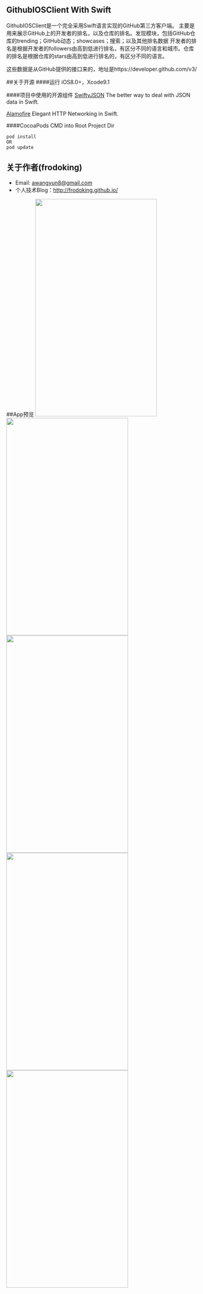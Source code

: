 ## GithubIOSClient With Swift

GithubIOSClient是一个完全采用Swift语言实现的GitHub第三方客户端。 主要是用来展示GitHub上的开发者的排名，以及仓库的排名。发现模块，包括GitHub仓库的trending；GitHub动态；showcases；搜索；以及其他排名数据
开发者的排名是根据开发者的followers由高到低进行排名，有区分不同的语言和城市。仓库的排名是根据仓库的stars由高到低进行排名的，有区分不同的语言。

这些数据是从GitHub提供的接口来的，地址是https://developer.github.com/v3/
 
##关于开源
####运行
iOS8.0+，Xcode9.1 

####项目中使用的开源组件
[SwiftyJSON](https://github.com/SwiftyJSON/SwiftyJSON.git)
The better way to deal with JSON data in Swift.

[Alamofire](https://github.com/coderyi/YiRefresh)
Elegant HTTP Networking in Swift.  

####CocoaPods
CMD into Root Project Dir
```
pod install
OR
pod update
```

## 关于作者(frodoking)
* Email: awangyun8@gmail.com
* 个人技术Blog：http://frodoking.github.io/

##App预览
<img  src="https://raw.githubusercontent.com/coderyi/Monkey/master/Documents/images/6p-1.png" width="320" height="570">
<img  src="https://raw.githubusercontent.com/coderyi/Monkey/master/Documents/images/6p-2.png" width="320" height="570"> 
<img  src="https://raw.githubusercontent.com/coderyi/Monkey/master/Documents/images/6p-3.png" width="320" height="570"> 
<img  src="https://raw.githubusercontent.com/coderyi/Monkey/master/Documents/images/6p-4.png" width="320" height="570">
<img  src="https://raw.githubusercontent.com/coderyi/Monkey/master/Documents/images/6p-5.png" width="320" height="570">

